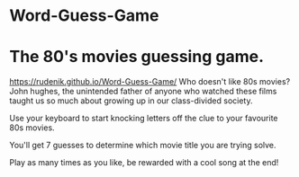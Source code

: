 # Word-Guess-Game
# The 80's movies guessing game. 
https://rudenik.github.io/Word-Guess-Game/
Who doesn't like 80s movies? John hughes, the unintended father of anyone who watched these films taught us so much about growing up in our class-divided society. 

Use your keyboard to start knocking letters off the clue to your favourite 80s movies. 

You'll get 7 guesses to determine which movie title you are trying solve. 

Play as many times as you like, be rewarded with a cool song at the end!
